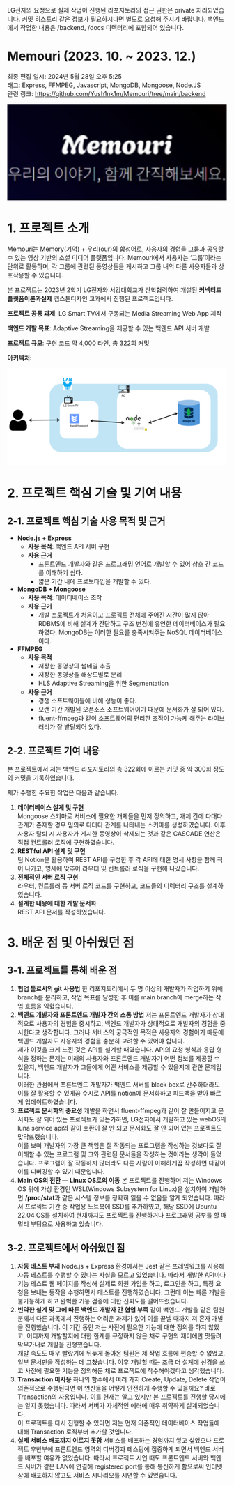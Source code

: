  LG전자의 요청으로 실제 작업이 진행된 리포지토리의 접근 권한은 private 처리되었습니다. 커밋 히스토리 같은 정보가 필요하시다면 별도로 요청해 주시기 바랍니다. 백엔드에서 작업한 내용은 /backend, /docs 디렉터리에 포함되어 있습니다.

# Memouri (2023. 10. ~ 2023. 12.)

최종 편집 일시: 2024년 5월 28일 오후 5:25</br>
태그: Express, FFMPEG, Javascript, MongoDB, Mongoose, Node.JS</br>
관련 링크: https://github.com/Yush1nk1m/Memouri/tree/main/backend</br>

![Untitled](Memouri%20(2023%2011%20~%202023%2012%20)%20e81321af45754516bacb9c8811344dcb/6e07d2f2-4a92-431f-8bc8-3986ca0b15d2.png)

# 1. 프로젝트 소개

 Memouri는 Memory(기억) + 우리(our)의 합성어로, 사용자의 경험을 그룹과 공유할 수 있는 영상 기반의 소셜 미디어 플랫폼입니다. Memouri에서 사용자는 ‘그룹’이라는 단위로 활동하며, 각 그룹에 관련된 동영상들을 게시하고 그룹 내의 다른 사용자들과 상호작용할 수 있습니다.

 본 프로젝트는 2023년 2학기 LG전자와 서강대학교가 산학협력하여 개설된 **커넥티드플랫폼이론과실제** 캡스톤디자인 교과에서 진행된 프로젝트입니다.

 **프로젝트 공통 과제**: LG Smart TV에서 구동되는 Media Streaming Web App 제작

 **백엔드 개발 목표**: Adaptive Streaming을 제공할 수 있는 백엔드 API 서버 개발

 **프로젝트 규모**: 구현 코드 약 4,000 라인, 총 322회 커밋

 **아키텍처:**

![Untitled](Memouri%20(2023%2011%20~%202023%2012%20)%20e81321af45754516bacb9c8811344dcb/Untitled.png)

# 2. 프로젝트 핵심 기술 및 기여 내용

 

## 2-1. 프로젝트 핵심 기술 사용 목적 및 근거

- **Node.js + Express**
    - **사용 목적**: 백엔드 API 서버 구현
    - **사용 근거**
        - 프론트엔드 개발자와 같은 프로그래밍 언어로 개발할 수 있어 상호 간 코드를 이해하기 쉽다.
        - 짧은 기간 내에 프로토타입을 개발할 수 있다.
- **MongoDB + Mongoose**
    - **사용 목적**: 데이터베이스 조작
    - **사용 근거**
        - 개발 프로젝트가 처음이고 프로젝트 전체에 주어진 시간이 많지 않아 RDBMS에 비해 설계가 간단하고 구조 변경에 유연한 데이터베이스가 필요하였다. MongoDB는 이러한 필요를 충족시켜주는 NoSQL 데이터베이스이다.
- **FFMPEG**
    - **사용 목적**
        - 저장한 동영상의 썸네일 추출
        - 저장한 동영상을 해상도별로 분리
        - HLS Adaptive Streaming을 위한 Segmentation
    - **사용 근거**
        - 경쟁 소프트웨어들에 비해 성능이 좋다.
        - 오랜 기간 개발된 오픈소스 소프트웨어이기 때문에 문서화가 잘 되어 있다.
        - fluent-ffmpeg과 같이 소프트웨어의 편리한 조작이 가능케 해주는 라이브러리가 잘 발달되어 있다.

## 2-2. 프로젝트 기여 내용

 본 프로젝트에서 저는 백엔드 리포지토리의 총 322회에 이르는 커밋 중 약 300회 정도의 커밋을 기록하였습니다.

 제가 수행한 주요한 작업은 다음과 같습니다.

1. **데이터베이스 설계 및 구현**</br>
 Mongoose 스키마로 서비스에 필요한 개체들을 먼저 정의하고, 개체 간에 다대다 관계가 존재할 경우 임의로 다대다 관계를 나타내는 스키마를 생성하였습니다. 이후 사용자 탈퇴 시 사용자가 게시한 동영상이 삭제되는 것과 같은 CASCADE 연산은 직접 컨트롤러 로직에 구현하였습니다.
2. **RESTful API 설계 및 구현**</br>
 팀 Notion을 활용하여 REST API를 구성한 후 각 API에 대한 명세 사항을 함께 적어 나가고, 명세에 맞추어 라우터 및 컨트롤러 로직을 구현해 나갔습니다.
3. **전체적인 서버 로직 구현**</br>
 라우터, 컨트롤러 등 서버 로직 코드를 구현하고, 코드들의 디렉터리 구조를 설계하였습니다.
4. **설계한 내용에 대한 개발 문서화**</br>
 REST API 문서를 작성하였습니다.

# 3. 배운 점 및 아쉬웠던 점

## 3-1. 프로젝트를 통해 배운 점

1. **협업 툴로서의 git 사용법**
 한 리포지토리에서 두 명 이상의 개발자가 작업하기 위해 branch를 분리하고, 작업 목표를 달성한 후 이를 main branch에 merge하는 작업 흐름을 익혔습니다.
2. **백엔드 개발자와 프론트엔드 개발자 간의 소통 방법**
 저는 프론트엔드 개발자가 상대적으로 사용자의 경험을 중시하고, 백엔드 개발자가 상대적으로 개발자의 경험을 중시한다고 생각합니다. 그러나 서비스의 궁극적인 목적은 사용자의 경험이기 때문에 백엔드 개발자도 사용자의 경험을 충분히 고려할 수 있어야 합니다.</br>
 제가 이것을 크게 느낀 것은 API를 설계할 때였습니다. API의 요청 형식과 응답 형식을 정하는 문제는 미래의 사용자와 프론트엔드 개발자가 어떤 정보를 제공할 수 있을지, 백엔드 개발자가 그들에게 어떤 서비스를 제공할 수 있을지에 관한 문제입니다.</br>
 이러한 관점에서 프론트엔드 개발자가 백엔드 서버를 black box로 간주하더라도 이를 잘 활용할 수 있게끔 수시로 API를 notion에 문서화하고 피드백을 받아 빠르게 업데이트하였습니다.
3. **프로젝트 문서화의 중요성**
 개발을 하면서 fluent-ffmpeg과 같이 잘 만들어지고 문서화도 잘 되어 있는 프로젝트가 있는가하면, LG전자에서 개발하고 있는 webOS의 luna service api와 같이 호환이 잘 안 되고 문서화도 잘 안 되어 있는 프로젝트도 맞닥뜨렸습니다.</br>
 이를 보며 개발자의 가장 큰 책임은 잘 작동되는 프로그램을 작성하는 것보다도 잘 이해할 수 있는 프로그램 및 그와 관련된 문서들을 작성하는 것이라는 생각이 들었습니다. 프로그램이 잘 작동하지 않더라도 다른 사람이 이해하게끔 작성하면 다같이 이를 디버깅할 수 있기 때문입니다.
4. **Main OS의 전환 — Linux OS로의 이동**
 본 프로젝트를 진행하며 저는 Windows OS 위에 가상 환경인 WSL(Windows Subsystem for Linux)을 설치하여 개발하면 **/proc/stat**과 같은 시스템 정보를 정확히 읽을 수 없음을 알게 되었습니다. 따라서 프로젝트 기간 중 작업용 노트북에 SSD를 추가하였고, 해당 SSD에 Ubuntu 22.04 OS를 설치하여 현재까지도 프로젝트를 진행하거나 프로그래밍 공부를 할 때 멀티 부팅으로 사용하고 있습니다.

## 3-2. 프로젝트에서 아쉬웠던 점

1. **자동 테스트 부재**
 Node.js + Express 환경에서는 Jest 같은 프레임워크를 사용해 자동 테스트를 수행할 수 있다는 사실을 모르고 있었습니다. 따라서 개발한 API마다 기능 테스트 웹 페이지를 작성해 실제로 회원 가입을 하고, 로그인을 하고, 특정 요청을 보내는 동작을 수행하면서 테스트를 진행하였습니다. 그런데 이는 빠른 개발을 불가능하게 하고 완벽한 기능 검증에 대한 신뢰도를 떨어뜨렸습니다.
2. **빈약한 설계 및 그에 따른 백엔드 개발자 간 협업 부족**
 같이 백엔드 개발을 맡은 팀원분께서 다른 과목에서 진행하는 어려운 과제가 있어 이를 끝낼 때까지 저 혼자 개발을 진행했습니다. 이 기간 동안 저는 사전에 필요한 기능에 대한 정의를 하지 않았고, 어디까지 개발할지에 대한 한계를 규정하지 않은 채로 구현의 재미에만 맛들려 막무가내로 개발을 진행했습니다.</br>
 개발 속도도 매우 빨랐기에 뒤늦게 돌아온 팀원은 제 작업 흐름에 편승할 수 없었고, 일부 문서만을 작성하는 데 그쳤습니다. 이후 개발할 때는 조금 더 설계에 신경을 쓰고 사전에 필요한 기능을 정의해둔 채로 프로젝트에 착수해야겠다고 생각했습니다.
3. **Transaction 미사용**
 하나의 함수에서 여러 가지 Create, Update, Delete 작업이 의존적으로 수행된다면 이 연산들을 어떻게 안전하게 수행할 수 있을까요? 바로 Transaction의 사용입니다. 이를 현재는 알고 있지만 본 프로젝트를 진행할 당시에는 알지 못했습니다. 따라서 서버가 자체적인 에러에 매우 취약하게 설계되었습니다.</br>
 이 프로젝트를 다시 진행할 수 있다면 저는 먼저 의존적인 데이터베이스 작업들에 대해 Transaction 로직부터 추가할 것입니다.
4. **실제 서비스 배포까지 이르지 못함**
 서비스를 배포하는 경험까지 쌓고 싶었으나 프로젝트 후반부에 프론트엔드 영역의 디버깅과 테스팅에 집중하게 되면서 백엔드 서버를 배포할 여유가 없었습니다. 따라서 프로젝트 시연 때도 프론트엔드 서버와 백엔드 서버가 같은 LAN에 연결해 registered port를 통해 통신하게 함으로써 인터넷상에 배포하지 않고도 서비스 시나리오를 시연할 수 있었습니다.
